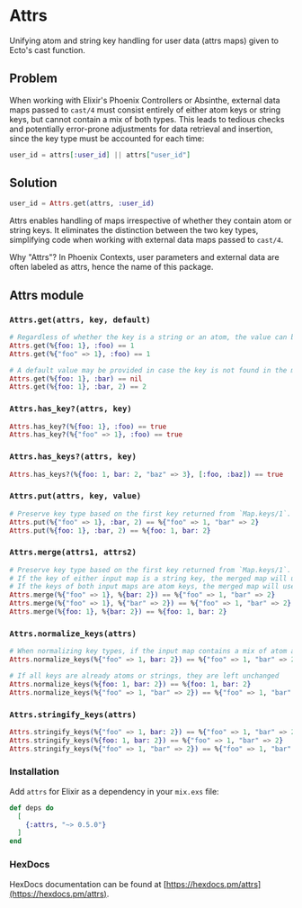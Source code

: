 # Attrs

Unifying atom and string key handling for user data (attrs maps) given to Ecto's cast function.

## Problem

When working with Elixir's Phoenix Controllers or Absinthe, external data maps passed to `cast/4` must consist entirely of either atom keys or string keys, but cannot contain a mix of both types. This leads to tedious checks and potentially error-prone adjustments for data retrieval and insertion, since the key type must be accounted for each time:
```elixir
user_id = attrs[:user_id] || attrs["user_id"]
```

## Solution

```elixir
user_id = Attrs.get(attrs, :user_id)
```

Attrs enables handling of maps irrespective of whether they contain atom or string keys. It eliminates the distinction between the two key types, simplifying code when working with external data maps passed to `cast/4`.

Why "Attrs"? In Phoenix Contexts, user parameters and external data are often labeled as attrs, hence the name of this package.

## Attrs module

### `Attrs.get(attrs, key, default)`

```elixir
# Regardless of whether the key is a string or an atom, the value can be retrieved
Attrs.get(%{foo: 1}, :foo) == 1
Attrs.get(%{"foo" => 1}, :foo) == 1

# A default value may be provided in case the key is not found in the map
Attrs.get(%{foo: 1}, :bar) == nil
Attrs.get(%{foo: 1}, :bar, 2) == 2
```

### `Attrs.has_key?(attrs, key)`

```elixir
Attrs.has_key?(%{foo: 1}, :foo) == true
Attrs.has_key?(%{"foo" => 1}, :foo) == true
```

### `Attrs.has_keys?(attrs, key)`

```elixir
Attrs.has_keys?(%{foo: 1, bar: 2, "baz" => 3}, [:foo, :baz]) == true
```
### `Attrs.put(attrs, key, value)`

```elixir
# Preserve key type based on the first key returned from `Map.keys/1`.
Attrs.put(%{"foo" => 1}, :bar, 2) == %{"foo" => 1, "bar" => 2}
Attrs.put(%{foo: 1}, :bar, 2) == %{foo: 1, bar: 2}
```

### `Attrs.merge(attrs1, attrs2)`

```elixir
# Preserve key type based on the first key returned from `Map.keys/1`.
# If the key of either input map is a string key, the merged map will use string keys.
# If the keys of both input maps are atom keys, the merged map will use atom keys.
Attrs.merge(%{"foo" => 1}, %{bar: 2}) == %{"foo" => 1, "bar" => 2}
Attrs.merge(%{"foo" => 1}, %{"bar" => 2}) == %{"foo" => 1, "bar" => 2}
Attrs.merge(%{foo: 1}, %{bar: 2}) == %{foo: 1, bar: 2}
```

### `Attrs.normalize_keys(attrs)`

```elixir
# When normalizing key types, if the input map contains a mix of atom and string keys, all keys are converted to strings
Attrs.normalize_keys(%{"foo" => 1, bar: 2}) == %{"foo" => 1, "bar" => 2}

# If all keys are already atoms or strings, they are left unchanged
Attrs.normalize_keys(%{foo: 1, bar: 2}) == %{foo: 1, bar: 2}
Attrs.normalize_keys(%{"foo" => 1, "bar" => 2}) == %{"foo" => 1, "bar" => 2}
```

### `Attrs.stringify_keys(attrs)`

```elixir
Attrs.stringify_keys(%{"foo" => 1, bar: 2}) == %{"foo" => 1, "bar" => 2}
Attrs.stringify_keys(%{foo: 1, bar: 2}) == %{"foo" => 1, "bar" => 2}
Attrs.stringify_keys(%{"foo" => 1, "bar" => 2}) == %{"foo" => 1, "bar" => 2}
```

### Installation

Add `attrs` for Elixir as a dependency in your `mix.exs` file:

```elixir
def deps do
  [
    {:attrs, "~> 0.5.0"}
  ]
end
```

### HexDocs

HexDocs documentation can be found at [https://hexdocs.pm/attrs](https://hexdocs.pm/attrs).
